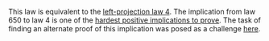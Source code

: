 This law is equivalent to the [left-projection law 4](https://teorth.github.io/equational_theories/implications/?4).  The implication from law 650 to law 4 is one of the [hardest positive implications to prove](https://leanprover.zulipchat.com/#narrow/channel/458659-Equational/topic/What.20are.20the.20hardest.20positive.20implications.20for.20an.20ATP.3F/near/484163341).  The task of finding an alternate proof of this implication was posed as a challenge [here](https://leanprover.zulipchat.com/#narrow/channel/219941-Machine-Learning-for-Theorem-Proving/topic/A.20.28semi.29-autoformalization.20challenge.3A.20650.3D.3E448/with/518733664).
